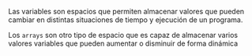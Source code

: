 Las variables son espacios que permiten almacenar valores que pueden cambiar en distintas situaciones de tiempo y ejecución de un programa.

Los `arrays` son otro tipo de espacio que es capaz de almacenar varios valores variables que pueden aumentar o disminuir de forma dinámica

